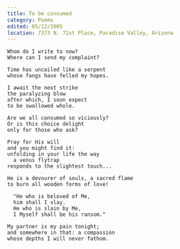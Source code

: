 ```yaml
---
title: To be consumed
category: Poems
edited: 05/12/2005
location: 7373 N. 71st Place, Paradise Valley, Arizona
---
```


    Whom do I write to now?
    Where can I send my complaint?

    Time has uncoiled like a serpent
    whose fangs have felled my hopes.

    I await the next strike
    the paralyzing blow
    after which, I soon expect
    to be swallowed whole.

    Are we all consumed so viciously?
    Or is this choice delight
    only for those who ask?

    Pray for His will
    and you might find it:
    unfolding in your life the way
      a venus flytrap
    responds to the slightest touch...

    He is a devourer of souls, a sacred flame
    to burn all wooden forms of love!

      "He who is beloved of Me,
      him shall I slay.
      He who is slain by Me,
      I Myself shall be his ransom."

    My partner is my pain tonight;
    and somewhere in that: a compassion
    whose depths I will never fathom.


